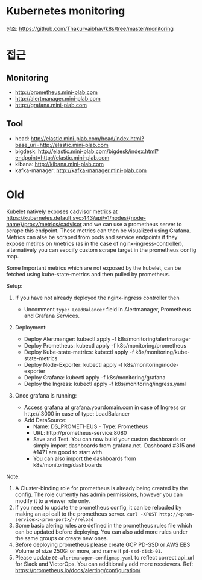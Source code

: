 # Kubernetes monitoring
참조: https://github.com/Thakurvaibhav/k8s/tree/master/monitoring

# 접근
## Monitoring
- http://prometheus.mini-plab.com
- http://alertmanager.mini-plab.com
- http://grafana.mini-plab.com

## Tool
- head: http://elastic.mini-plab.com/head/index.html?base_uri=http://elastic.mini-plab.com
- bigdesk: http://elastic.mini-plab.com/bigdesk/index.html?endpoint=http://elastic.mini-plab.com
- kibana: http://kibana.mini-plab.com
- kafka-manager: http://kafka-manager.mini-plab.com

# Old
Kubelet natively exposes cadvisor metrics at https://kubernetes.default.svc:443/api/v1/nodes/{node-name}/proxy/metrics/cadvisor and we can use a prometheus server to scrape this endpoint. These metrics can then be visualized using Grafana. Metrics can alse be scraped from pods and service endpoints if they expose metircs on /metrics (as in the case of nginx-ingress-controller), alternatively you can sepcify custom scrape target in the prometheus config map. 

Some Important metrics which are not exposed by the kubelet, can be fetched using kube-state-metrics and then pulled by prometheus. 

Setup:

1. If you have not already deployed the nginx-ingress controller then
    - Uncomment `type: LoadBalancer` field in Alertmanager, Prometheus and Grafana Services.
2. Deployment: 
	- Deploy Alertmanger: kubectl apply -f k8s/monitoring/alertmanager
	- Deploy Prometheus: kubectl apply -f k8s/monitoring/prometheus
	- Deploy Kube-state-metrics: kubectl apply -f k8s/monitoring/kube-state-metrics
	- Deploy Node-Exporter: kubectl apply -f k8s/monitoring/node-exporter
	- Deploy Grafana: kubectl apply -f k8s/monitoring/grafana
	- Deploy the Ingress: kubectl apply -f k8s/monitoring/ingress.yaml

3. Once grafana is running:
 	- Access grafana at grafana.yourdomain.com in case of Ingress or http://<LB-IP>:3000 in case of type: LoadBalancer
 	- Add DataSource: 
 	  - Name: DS_PROMETHEUS - Type: Prometheus 
 	  - URL: http://prometheus-service:8080 
 	  - Save and Test. You can now build your custon dashboards or simply import dashboards from grafana.net. Dashboard #315 and #1471 are good to start with.
 	  - You can also import the dashboards from k8s/monitoring/dashboards

Note:

1. A Cluster-binding role for prometheus is already being created by the config. The role currently has admin permissions, however you can modify it to a viewer role only.
2. if you need to update the prometheus config, it can be reloaded by making an api call to the prometheus server. `curl -XPOST http://<prom-service>:<prom-port>/-/reload`
3. Some basic alering rules are defined in the prometheus rules file which can be updated before deploying. You can also add more rules under the same groups or create new ones. 
4. Before deploying prometheus please create GCP PD-SSD or AWS EBS Volume of size 250Gi or more, and name it `pd-ssd-disk-01`.
5. Please update `00-alertmanager-configmap.yaml` to reflect correct api_url for Slack and VictorOps. You can additionally add more receievers. Ref:  https://prometheus.io/docs/alerting/configuration/ 
